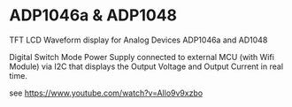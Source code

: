 # ADP1046a & ADP1048

TFT LCD Waveform display for Analog Devices ADP1046a and AD1048

Digital Switch Mode Power Supply connected to external MCU (with Wifi Module) via I2C that displays the Output Voltage and Output Current in real time.

see https://www.youtube.com/watch?v=Allo9v9xzbo
